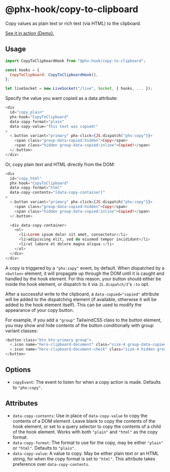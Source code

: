 # @phx-hook/copy-to-clipboard

Copy values as plain text or rich text (via HTML) to the clipboard.

[See it in action (Demo).](https://phx-hook.elixir-saas.com/copy-to-clipboard)

## Usage

```js
import CopyToClipboardHook from "@phx-hook/copy-to-clipboard";

const hooks = {
  CopyToClipboard: CopyToClipboardHook(),
};

let liveSocket = new LiveSocket("/live", Socket, { hooks, ... });
```

Specify the value you want copied as a data attribute:

```heex
<div
  id="copy_plain"
  phx-hook="CopyToClipboard"
  data-copy-format="plain"
  data-copy-value="This text was copied!"
>
  <.button variant="primary" phx-click={JS.dispatch("phx:copy")}>
    <span class="group-data-copied:hidden">Copy</span>
    <span class="hidden group-data-copied:inline">Copied!</span>
  </.button>
</div>
```

Or, copy plain text and HTML directly from the DOM:

```heex
<div
  id="copy_html"
  phx-hook="CopyToClipboard"
  data-copy-format="html"
  data-copy-contents="[data-copy-container]"
>
  <.button variant="primary" phx-click={JS.dispatch("phx:copy")}>
    <span class="group-data-copied:hidden">Copy</span>
    <span class="hidden group-data-copied:inline">Copied!</span>
  </.button>

  <div data-copy-container>
    <ol>
      <li>Lorem ipsum dolor sit amet, consectetur</li>
      <li>adipiscing elit, sed do eiusmod tempor incididunt</li>
      <li>ut labore et dolore magna aliqua.</li>
    </ol>
  </div>
</div>
```

A copy is triggered by a `"phx:copy"` event, by default. When dispatched by a `<button>` element, it will propagate up through the DOM until it is caught and handled by the hook element. For this reason, your button should either be inside the hook element, or dispatch to it via `JS.dispatch/3`'s `:to` opt.

After a successful write to the clipboard, a `data-copied="copied"` attribute will be added to the dispatching element (if available, otherwise it will be added to the hook element itself). This can be used to modify the appearance of your copy button.

For example, if you add a `"group"` TailwindCSS class to the button element, you may show and hide contents of the button conditionally with group variant classes:

```heex
<button class="btn btn-primary group">
  <.icon name="hero-clipboard-document" class="size-4 group-data-copied:hidden" />
  <.icon name="hero-clipboard-document-check" class="size-4 hidden group-data-copied:inline" />
</button>
```

## Options

* `copyEvent`: The event to listen for when a copy action is made. Defaults to `"phx:copy"`.

## Attributes

* `data-copy-contents`: Use in place of `data-copy-value` to copy the contents of a DOM element. Leave blank to copy the contents of the hook element, or set to a query selector to copy the contents of a child of the hook element. Works with both `"plain"` and `"html"` as the copy format.
* `data-copy-format`: The format to use for the copy, may be either `"plain"` or `"html"`. Defaults to `"plain"`.
* `data-copy-value`: A value to copy. May be either plain text or an HTML string, for when the copy format is set to `"html"`. This attribute takes preference over `data-copy-contents`.
